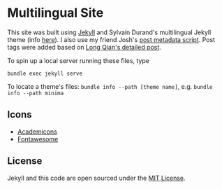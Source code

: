 # Multilingual Site

This site was built using [Jekyll](https://jekyll.github.io/minima/) and Sylvain Durand's multilingual Jekyll theme (info [here](https://www.sylvaindurand.org/making-jekyll-multilingual/)). I also use my friend Josh's [post metadata script](https://github.com/jyn514/jyn514.github.io/blob/master/scripts/new_post). Post tags were added based on [Long Qian's detailed post](http://longqian.me/2017/02/09/github-jekyll-tag/).

To spin up a local server running these files, type
```
bundle exec jekyll serve
```

To locate a theme's files: `bundle info --path [theme name]`, e.g. `bundle info --path minima`

## Icons

- [Academicons](https://jpswalsh.github.io/academicons/)
- [Fontawesome](https://fontawesome.com/)

## License

Jekyll and this code are open sourced under the [MIT License](http://opensource.org/licenses/MIT).
